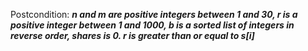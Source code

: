 Postcondition: ***n and m are positive integers between 1 and 30, r is a positive integer between 1 and 1000, b is a sorted list of integers in reverse order, shares is 0. r is greater than or equal to s[i]***